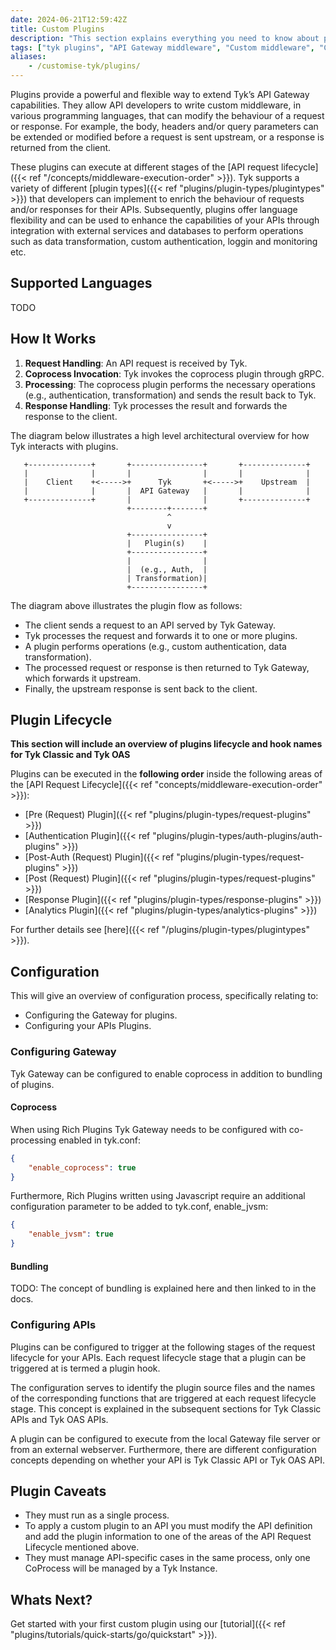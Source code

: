 ```yaml
---
date: 2024-06-21T12:59:42Z
title: Custom Plugins
description: "This section explains everything you need to know about plugins. This page gives plugins overview and provides links to the appropriate documentation."
tags: ["tyk plugins", "API Gateway middleware", "Custom middleware", "Custom API request"]
aliases:
    - /customise-tyk/plugins/
---
```


Plugins provide a powerful and flexible way to extend Tyk’s API Gateway capabilities. They allow API developers to write custom middleware, in various programming languages, that can modify the behaviour of a request or response. For example, the body, headers and/or query parameters can be extended or modified before a request is sent upstream, or a response is returned from the client. 

These plugins can execute at different stages of the [API request lifecycle]({{< ref "/concepts/middleware-execution-order" >}}). Tyk supports a variety of different [plugin types]({{< ref "plugins/plugin-types/plugintypes" >}}) that developers can implement to enrich the behaviour of requests and/or responses for their APIs. Subsequently, plugins offer language flexibility and can be used to enhance the capabilities of your APIs through integration with external services and databases to perform operations such as data transformation, custom authentication, loggin and monitoring etc.

## Supported Languages

TODO

<!-- Plugins can be implemented natively using GoLang and using the following languages:

- Javascript (JVSM)
- Python

Support for other languages is provided using a gRPC message passing mechanism with protobuf payloads.

These plugins are currently collectively termed, Rich Plugins and require a co-process with Tyk Gateway. Currently, Tyk Gateway supports only one co-process.

Check the [supported-languages]({{<ref "plugins/supported-languages">}}) page for specific details. -->

## How It Works

1. **Request Handling**: An API request is received by Tyk.
2. **Coprocess Invocation**: Tyk invokes the coprocess plugin through gRPC.
3. **Processing**: The coprocess plugin performs the necessary operations (e.g., authentication, transformation) and sends the result back to Tyk.
4. **Response Handling**: Tyk processes the result and forwards the response to the client.

The diagram below illustrates a high level architectural overview for how Tyk interacts with plugins.

       +--------------+       +----------------+       +--------------+
       |              |       |                |       |              |
       |    Client    +<----->+      Tyk       +<----->+    Upstream  |
       |              |       |  API Gateway   |       |              |
       +--------------+       |                |       +--------------+
                              +--------+-------+
                                       ^
                                       v
                              +----------------+
                              |   Plugin(s)    |
                              +----------------+
                              |                |
                              |  (e.g., Auth,  |
                              | Transformation)|
                              +----------------+

The diagram above illustrates the plugin flow as follows:

- The client sends a request to an API served by Tyk Gateway.
- Tyk processes the request and forwards it to one or more plugins.
- A plugin performs operations (e.g., custom authentication, data transformation).
- The processed request or response is then returned to Tyk Gateway, which forwards it upstream.
- Finally, the upstream response is sent back to the client.


## Plugin Lifecycle

**This section will include an overview of plugins lifecycle and hook names for Tyk Classic and Tyk OAS**

Plugins can be executed in the **following order** inside the following areas of the [API Request Lifecycle]({{< ref "concepts/middleware-execution-order" >}}):

- [Pre (Request) Plugin]({{< ref "plugins/plugin-types/request-plugins" >}})
- [Authentication Plugin]({{< ref "plugins/plugin-types/auth-plugins/auth-plugins" >}})
- [Post-Auth (Request) Plugin]({{< ref "plugins/plugin-types/request-plugins" >}})
- [Post (Request) Plugin]({{< ref "plugins/plugin-types/request-plugins" >}})
- [Response Plugin]({{< ref "plugins/plugin-types/response-plugins" >}})
- [Analytics Plugin]({{< ref "plugins/plugin-types/analytics-plugins" >}})

For further details see [here]({{< ref "/plugins/plugin-types/plugintypes" >}}).

<!-- 
TODO Table goes here to highlight these stages and the corresponding names for Tyk Classic 
and Tyk OAS
-->

## Configuration

This will give an overview of configuration process, specifically relating to:

- Configuring the Gateway for plugins.
- Configuring your APIs Plugins.

### Configuring Gateway

Tyk Gateway can be configured to enable coprocess in addition to bundling of plugins.

#### Coprocess

When using Rich Plugins Tyk Gateway needs to be configured with co-processing enabled in tyk.conf:

```json
{
    "enable_coprocess": true
}
```

Furthermore, Rich Plugins written using Javascript require an additional configuration parameter to be added to tyk.conf, enable_jvsm:


```json
{
    "enable_jvsm": true
}
```

#### Bundling

TODO: The concept of bundling is explained here and then linked to in the docs.

### Configuring APIs

Plugins can be configured to trigger at the following stages of the request lifecycle for your APIs. Each request lifecycle stage that a plugin can be triggered at is termed a plugin hook.

The configuration serves to identify the plugin source files and the names of the corresponding functions that are triggered at each request lifecycle stage. This concept is explained in the subsequent sections for Tyk Classic APIs and Tyk OAS APIs.

A plugin can be configured to execute from the local Gateway file server or from an external webserver. Furthermore, there are different configuration concepts depending on whether your API is Tyk Classic API or Tyk OAS API.

## Plugin Caveats

- They must run as a single process.
- To apply a custom plugin to an API you must modify the API definition and add the plugin information to one of the areas of the API Request Lifecycle mentioned above.
- They must manage API-specific cases in the same process, only one CoProcess will be managed by a Tyk Instance.

## Whats Next?

Get started with your first custom plugin using our [tutorial]({{< ref "plugins/tutorials/quick-starts/go/quickstart" >}}).

